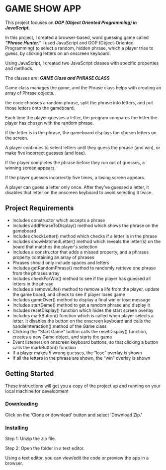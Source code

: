 # GAME SHOW APP

This project focuses on ***OOP (Object Oriented Programming) in JavaScript.***

In this project, I created a browser-based, word guessing game called ***"Phrase Hunter."*** 
I used JavaScript and OOP (Object-Oriented Programming) to select a random, hidden phrase, which a player tries to guess, by clicking letters on an onscreen keyboard.

Using JavaScript, I created two JavaScript classes with specific properties and methods.

The classes are: ***GAME Class and PHRASE CLASS***

Game class manages the game, and the Phrase class helps with creating an array of Phrase objects.

the code chooses a random phrase, split the phrase into letters, and put those letters onto the gameboard.

Each time the player guesses a letter, the program compares the letter the player has chosen with the random phrase.

If the letter is in the phrase, the gameboard displays the chosen letters on the screen.

A player continues to select letters until they guess the phrase (and win), or make five incorrect guesses (and lose).

If the player completes the phrase before they run out of guesses, a winning screen appears. 

If the player guesses incorrectly five times, a losing screen appears.

A player can guess a letter only once. After they’ve guessed a letter, it disables that letter on the onscreen keyboard to avoid selecting it twice.


## **Project Requirements**

* Includes constructor which accepts a phrase
* Includes addPhraseToDisplay() method which shows the phrase on the gameboard
* Includes checkLetter() method which checks if a letter is in the phrase
* Includes showMatchedLetter() method which reveals the letter(s) on the board that matches the player's selection
* Includes a constructor that adds a missed property, and a phrases property containing an array of phrases
* Phrases should only include spaces and letters
* Includes getRandomPhrase() method to randomly retrieve one phrase from the phrases array
* Includes checkForWin() method to see if the player has guessed all letters in the phrase
* Includes a removeLife() method to remove a life from the player, update the game board, and check to see if player loses game
* Includes gameOver() method to display a final win or lose message
* Includes startGame() method to get a random phrase and display it
* Includes resetDisplay() function which hides the start screen overlay
* Includes markButton() function which is called when player selects a letter. It disables the button on the onscreen keyboard and calls the  handleInteraction() method of the Game class
* Clicking the "Start Game" button calls the resetDisplay() function, creates a new Game object, and starts the game
* Event listeners on onscreen keyboard buttons, so that clicking a button calls the markButton() function
* If a player makes 5 wrong guesses, the “lose” overlay is shown
* If all the letters in the phrase are shown, the “win” overlay is shown


## Getting Started

These instructions will get you a copy of the project up and running on your local machine for development

### Downloading

Click on the 'Clone or download' button and select 'Download Zip.'

### Installing

Step 1: Unzip the zip file.

Step 2: Open the folder in a text editor.

Using a text editor, you can view/edit the code or preview the app in a browser.
